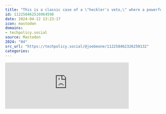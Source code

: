 ```yaml
---
title: "This is a classic case of a \"heckler's veto,\" where a powerful entity seeks to shape the informati..."
id: 112258462516964598
date: 2024-04-12 13:23:17
icon: mastodon
domains:
- techpolicy.social
source: Mastodon
2024: "04"
src_url: "https://techpolicy.social/@joebeone/112258462326250132"
categories:
---
```

<iframe src="https://techpolicy.social/@joebeone/112258462326250132/embed" class="mastodon-embed" style="max-width: 100%; border: 0" width="400" allowfullscreen="allowfullscreen"></iframe><script src="https://techpolicy.social/embed.js" async="async"></script>
